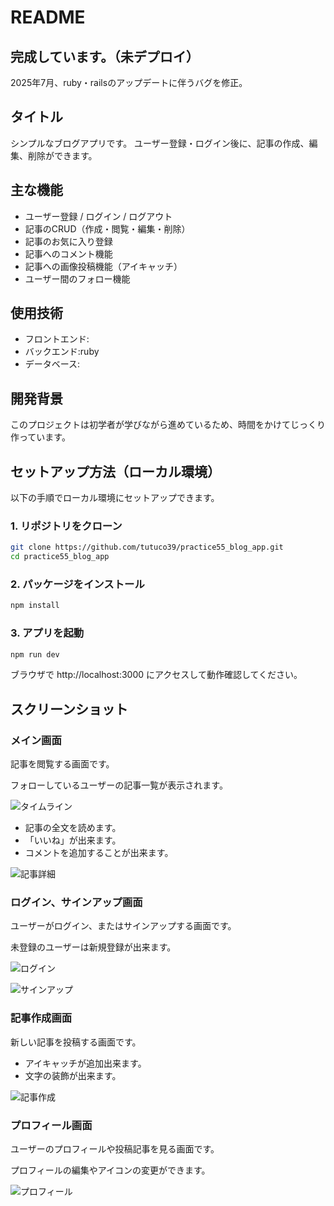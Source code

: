 # README

## 完成しています。（未デプロイ）
2025年7月、ruby・railsのアップデートに伴うバグを修正。

## タイトル
シンプルなブログアプリです。
ユーザー登録・ログイン後に、記事の作成、編集、削除ができます。

## 主な機能
- ユーザー登録 / ログイン / ログアウト
- 記事のCRUD（作成・閲覧・編集・削除）
- 記事のお気に入り登録
- 記事へのコメント機能
- 記事への画像投稿機能（アイキャッチ）
- ユーザー間のフォロー機能

## 使用技術
- フロントエンド:
- バックエンド:ruby
- データベース:

## 開発背景
このプロジェクトは初学者が学びながら進めているため、時間をかけてじっくり作っています。

## セットアップ方法（ローカル環境）
以下の手順でローカル環境にセットアップできます。

### 1. リポジトリをクローン
```bash
git clone https://github.com/tutuco39/practice55_blog_app.git
cd practice55_blog_app
```

### 2. パッケージをインストール
```bash
npm install
```

### 3. アプリを起動
```bash
npm run dev
```
ブラウザで http://localhost:3000 にアクセスして動作確認してください。


## スクリーンショット

### メイン画面
記事を閲覧する画面です。

フォローしているユーザーの記事一覧が表示されます。

![タイムライン](./images/timeline.png)

- 記事の全文を読めます。
- 「いいね」が出来ます。
- コメントを追加することが出来ます。


![記事詳細](./images/show.png)



### ログイン、サインアップ画面

ユーザーがログイン、またはサインアップする画面です。

未登録のユーザーは新規登録が出来ます。

![ログイン](./images/login.png)

![サインアップ](./images/signup.png)

### 記事作成画面

新しい記事を投稿する画面です。

- アイキャッチが追加出来ます。
- 文字の装飾が出来ます。

![記事作成](./images/new.png)



### プロフィール画面
ユーザーのプロフィールや投稿記事を見る画面です。

プロフィールの編集やアイコンの変更ができます。

![プロフィール](./images/profile.png)

